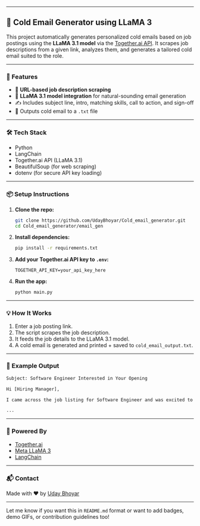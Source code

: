
---

## 📧 Cold Email Generator using LLaMA 3

This project automatically generates personalized cold emails based on job postings using the **LLaMA 3.1 model** via the [Together.ai API](https://www.together.ai/). It scrapes job descriptions from a given link, analyzes them, and generates a tailored cold email suited to the role.

---

### 🚀 Features

- 🔗 **URL-based job description scraping**  
- 🧠 **LLaMA 3.1 model integration** for natural-sounding email generation  
- ✍️ Includes subject line, intro, matching skills, call to action, and sign-off  
- 📄 Outputs cold email to a `.txt` file  

---

### 🛠️ Tech Stack

- Python  
- LangChain  
- Together.ai API (LLaMA 3.1)  
- BeautifulSoup (for web scraping)  
- dotenv (for secure API key loading)

---

### 📦 Setup Instructions

1. **Clone the repo:**
   ```bash
   git clone https://github.com/UdayBhoyar/Cold_email_generator.git
   cd Cold_email_generator/email_gen
   ```

2. **Install dependencies:**
   ```bash
   pip install -r requirements.txt
   ```

3. **Add your Together.ai API key to `.env`:**
   ```
   TOGETHER_API_KEY=your_api_key_here
   ```

4. **Run the app:**
   ```bash
   python main.py
   ```

---

### 💡 How It Works

1. Enter a job posting link.
2. The script scrapes the job description.
3. It feeds the job details to the LLaMA 3.1 model.
4. A cold email is generated and printed + saved to `cold_email_output.txt`.

---

### 📄 Example Output

```txt
Subject: Software Engineer Interested in Your Opening

Hi [Hiring Manager],

I came across the job listing for Software Engineer and was excited to see that the role aligns with my skills in Java, C++, and software development...

...
```

---

### 🧠 Powered By

- [Together.ai](https://www.together.ai/)
- [Meta LLaMA 3](https://ai.meta.com/llama/)
- [LangChain](https://www.langchain.com/)

---

### 📬 Contact

Made with ❤️ by [Uday Bhoyar](https://github.com/UdayBhoyar)

---

Let me know if you want this in `README.md` format or want to add badges, demo GIFs, or contribution guidelines too!
